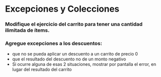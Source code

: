 # Excepciones y Colecciones 

### Modifique el ejercicio del carrito para tener una cantidad ilimitada de ítems.  
### Agregue excepciones a los descuentos: 
  - que no se pueda aplicar un descuento a un carrito de precio 0 
  - que el resultado del descuento no de un monto negativo 
  - Si ocurre alguna de esas 2 situaciones, mostrar por pantalla el error, en lugar del resultado del carrito 
